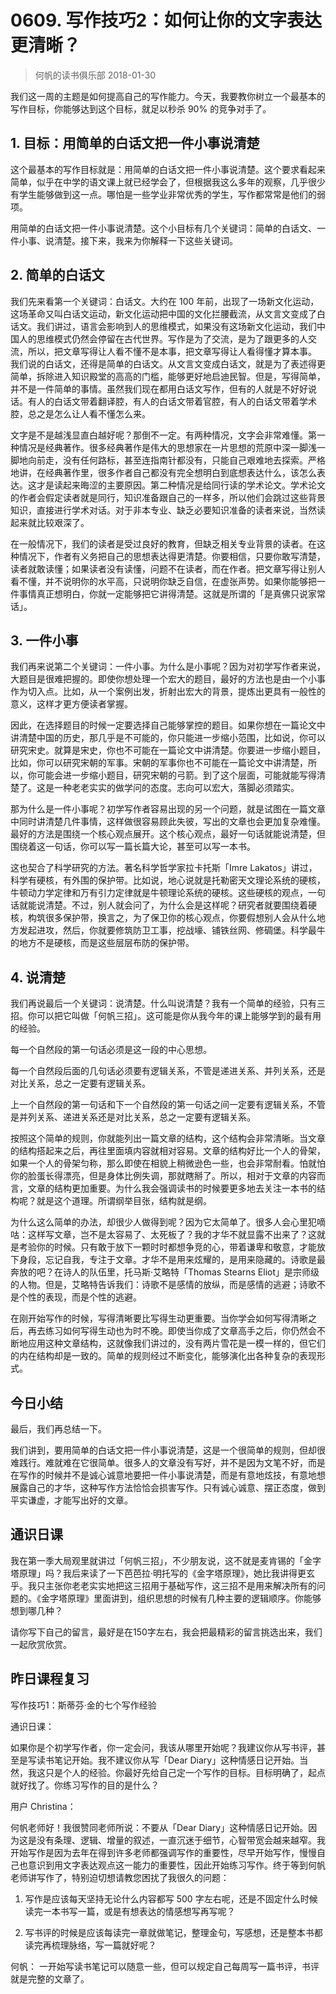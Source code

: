 # 0609. 写作技巧2：如何让你的文字表达更清晰？
> 何帆的读书俱乐部
2018-01-30

我们这一周的主题是如何提高自己的写作能力。今天，我要教你树立一个最基本的写作目标，你能够达到这个目标，就足以秒杀 90% 的竞争对手了。

## 1. 目标：用简单的白话文把一件小事说清楚
这个最基本的写作目标就是：用简单的白话文把一件小事说清楚。这个要求看起来简单，似乎在中学的语文课上就已经学会了，但根据我这么多年的观察，几乎很少有学生能够做到这一点。哪怕是一些学业非常优秀的学生，写作都常常是他们的弱项。

用简单的白话文把一件小事说清楚。这个小目标有几个关键词：简单的白话文、一件小事、说清楚。接下来，我来为你解释一下这些关键词。

## 2. 简单的白话文
我们先来看第一个关键词：白话文。大约在 100 年前，出现了一场新文化运动，这场革命又叫白话文运动，新文化运动把中国的文化拦腰截流，从文言文变成了白话文。我们讲过，语言会影响到人的思维模式，如果没有这场新文化运动，我们中国人的思维模式仍然会停留在古代世界。写作是为了交流，是为了跟更多的人交流，所以，把文章写得让人看不懂不是本事，把文章写得让人看得懂才算本事。
我们说的白话文，还得是简单的白话文。从文言文变成白话文，就是为了表述得更简单，拆除进入知识殿堂的高高的门槛，能够更好地启迪民智。但是，写得简单，并不是一件简单的事情。虽然我们现在都用白话文写作，但有的人就是不好好说话。有人的白话文带着翻译腔，有人的白话文带着官腔，有人的白话文带着学术腔，总之是怎么让人看不懂怎么来。

文字是不是越浅显直白越好呢？那倒不一定。有两种情况，文字会非常难懂。第一种情况是经典著作。很多经典著作是伟大的思想家在一片思想的荒原中深一脚浅一脚地向前走，没有任何路标，甚至连指南针都没有，只能自己艰难地去探索。严格地讲，在经典著作里，很多作者自己都没有完全想明白到底想表达什么，该怎么表达。这才是读起来晦涩的主要原因。第二种情况是给同行读的学术论文。学术论文的作者会假定读者就是同行，知识准备跟自己的一样多，所以他们会跳过这些背景知识，直接进行学术对话。对于非本专业、缺乏必要知识准备的读者来说，当然读起来就比较艰深了。

在一般情况下，我们的读者是受过良好的教育，但缺乏相关专业背景的读者。在这种情况下，作者有义务把自己的思想表达得更清楚。你要相信，只要你敢写清楚，读者就敢读懂；如果读者没有读懂，问题不在读者，而在作者。把文章写得让别人看不懂，并不说明你的水平高，只说明你缺乏自信，在虚张声势。如果你能够把一件事情真正想明白，你就一定能够把它讲得清楚。这就是所谓的「是真佛只说家常话」。

## 3. 一件小事
我们再来说第二个关键词：一件小事。为什么是小事呢？因为对初学写作者来说，大题目是很难把握的。即使你想处理一个宏大的题目，最好的方法也是由一个小事作为切入点。比如，从一个案例出发，折射出宏大的背景，提炼出更具有一般性的意义，这样才更方便读者掌握。

因此，在选择题目的时候一定要选择自己能够掌控的题目。如果你想在一篇论文中讲清楚中国的历史，那几乎是不可能的，你只能进一步缩小范围，比如说，你可以研究宋史。就算是宋史，你也不可能在一篇论文中讲清楚。你要进一步缩小题目，比如，你可以研究宋朝的军事。宋朝的军事你也不可能在一篇论文中讲清楚，所以，你可能会进一步缩小题目，研究宋朝的弓箭。到了这个层面，可能就能写得清楚了。这是一种老老实实的做学问的态度。志向可以宏大，落脚必须踏实。

那为什么是一件小事呢？初学写作者容易出现的另一个问题，就是试图在一篇文章中同时讲清楚几件事情，这样做很容易顾此失彼，写出的文章也会更加复杂难懂。最好的方法是围绕一个核心观点展开。这个核心观点，最好一句话就能说清楚，但围绕着这一句话，你可以写一篇长篇大论，甚至可以写一本书。

这也契合了科学研究的方法。著名科学哲学家拉卡托斯「Imre Lakatos」讲过，科学有硬核，有外围的保护带。比如说，地心说就是托勒密天文理论系统的硬核，牛顿动力学定律和万有引力定律就是牛顿理论系统的硬核。这些硬核的观点，一句话就能说清楚。不过，别人就会问了，为什么会是这样呢？研究者就要围绕着硬核，构筑很多保护带，换言之，为了保卫你的核心观点，你要假想别人会从什么地方发起进攻，然后，你就要修筑防卫工事，挖战壕、铺铁丝网、修碉堡。科学最牛的地方不是硬核，而是这些层层布防的保护带。

## 4. 说清楚
我们再说最后一个关键词：说清楚。什么叫说清楚？我有一个简单的经验，只有三招。你可以把它叫做「何帆三招」。这可能是你从我今年的课上能够学到的最有用的经验。

每一个自然段的第一句话必须是这一段的中心思想。

每一个自然段后面的几句话必须要有逻辑关系，不管是递进关系、并列关系，还是对比关系，总之一定要有逻辑关系。

上一个自然段的第一句话和下一个自然段的第一句话之间一定要有逻辑关系，不管是并列关系、递进关系还是对比关系，总之一定要有逻辑关系。

按照这个简单的规则，你就能列出一篇文章的结构，这个结构会非常清晰。当文章的结构搭起来之后，再往里面填内容就相对容易。文章的结构好比一个人的骨架，如果一个人的骨架匀称，那么即使在相貌上稍微逊色一些，也会非常耐看。怕就怕你的脸蛋长得漂亮，但是身体比例失调，那就瞎掰了。所以，相对于文章的内容而言，文章的结构更加重要。为什么我会强调读书的时候要更多地去关注一本书的结构呢？就是这个道理。所谓纲举目张，结构就是纲。

为什么这么简单的办法，却很少人做得到呢？因为它太简单了。很多人会心里犯嘀咕：这样写文章，岂不是太容易了、太死板了？我的才华不就显露不出来了？这就是考验你的时候。只有敢于放下一颗时时都想争竞的心，带着谦卑和敬意，才能放下身段，忘记自我，专注于文章。才华不是用来炫耀的，是用来隐藏的。诗歌是最奔放的吧？在诗人的队伍里，托马斯·艾略特「Thomas Stearns Eliot」是宗师级的人物。但是，艾略特告诉我们：诗歌不是感情的放纵，而是感情的逃避；诗歌不是个性的表现，而是个性的逃避。

在刚开始写作的时候，写得清晰要比写得生动更重要。当你学会如何写得清晰之后，再去练习如何写得生动也为时不晚。即使当你成了文章高手之后，你仍然会不断地应用这种文章结构，这就像我们讲过的，没有两片雪花是一模一样的，但它们的内在结构却是一致的。简单的规则经过不断变化，能够演化出各种复杂的表现形式。

## 今日小结
最后，我们再总结一下。

我们讲到，要用简单的白话文把一件小事说清楚，这是一个很简单的规则，但却很难践行。难就难在它很简单。很多人的文章没有写好，并不是因为文笔不好，而是在写作的时候并不是诚心诚意地要把一件小事说清楚，而是有意地炫技，有意地想展露自己的才华，这种写作方法恰恰会损害写作。只有诚心诚意、摆正态度，做到平实谦虚，才能写出好的文章。

## 通识日课
我在第一季大局观里就讲过「何帆三招」，不少朋友说，这不就是麦肯锡的「金字塔原理」吗？我后来读了一下芭芭拉·明托写的《金字塔原理》，她比我讲得更玄乎。我只主张你老老实实地把这三招用于基础写作，这三招不是用来解决所有的问题的。《金字塔原理》里面讲到，组织思想的时候有几种主要的逻辑顺序。你能够想到哪几种？

请你写下自己的留言，最好是在150字左右，我会把最精彩的留言挑选出来，我们一起欣赏欣赏。

## 昨日课程复习
写作技巧1：斯蒂芬·金的七个写作经验

通识日课：

如果你是个初学写作者，你一定会问，我该从哪里开始呢？我建议你从写书评，甚至是写读书笔记开始。我不建议你从写「Dear Diary」这种情感日记开始。当然，我这只是个人的经验。你最好先给自己定一个写作的目标。目标明确了，起点就好找了。你练习写作的目的是什么？

用户 Christina：

何帆老师好！我很赞同老师所说：不要从「Dear Diary」这种情感日记开始。因为这是没有条理、逻辑、增量的叙述，一直沉迷于细节，心智带宽会越来越窄。我开始写作是因为去年在得到许多老师都强调写作的重要性，尽早开始写作，慢慢自己也意识到用文字表达观点这一能力的重要性，因此开始练习写作。终于等到何帆老师讲写作了，特别迫切想请教您困扰了我很久的问题：

1. 写作是应该每天坚持无论什么内容都写 500 字左右呢，还是不固定什么时候读完一本书写一篇，或是有想表达的情感想写再写呢？

2. 写书评的时候是应该每读完一章就做笔记，整理金句，写感想，还是整本书都读完再梳理脉络，写一篇就好呢？

何帆：
一开始写读书笔记可以随意一些，但可以规定自己每周写一篇书评，书评就是完整的文章了。



